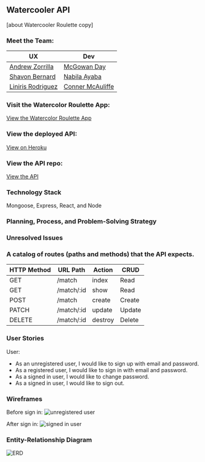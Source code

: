 ## Watercooler API

[about Watercooler Roulette copy]

### Meet the Team:
| UX | Dev |
|----|-----|
|[Andrew Zorrilla](https://)|[McGowan Day](https://)|
|[Shavon Bernard](https://)|[Nabila Ayaba](https://)|
|[Liniris Rodriguez](https://)|[Conner McAuliffe](https://)|

### Visit the Watercolor Roulette App:
[View the Watercolor Roulette App](https://)

### View the deployed API:
[View on Heroku](https://)

### View the API repo:
[View the API](https://)

### Technology Stack
Mongoose, Express, React, and Node

### Planning, Process, and Problem-Solving Strategy

### Unresolved Issues

### A catalog of routes (paths and methods) that the API expects.
| HTTP Method | URL Path    | Action  | CRUD   |
| ----------- | ----------- | -----   | ------ |
| GET        | /match      | index   | Read   |
| GET         | /match/:id  | show    | Read   |
| POST      | /match      | create  | Create |
| PATCH       | /match/:id  | update  | Update |
| DELETE    | /match/:id  | destroy | Delete |

### User Stories
User:
- As an unregistered user, I would like to sign up with email and password.
- As a registered user, I would like to sign in with email and password.
- As a signed in user, I would like to change password.
- As a signed in user, I would like to sign out.



### Wireframes
Before sign in:
![unregistered user](https://)

After sign in:
![signed in user](https://)


### Entity-Relationship Diagram
![ERD](https://i.imgur.com/ZdL5g3z.jpeg)

